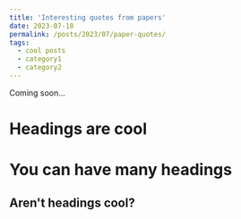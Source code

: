 ```yaml
---
title: 'Interesting quotes from papers'
date: 2023-07-18
permalink: /posts/2023/07/paper-quotes/
tags:
  - cool posts
  - category1
  - category2
---
```


Coming soon...

Headings are cool
======

You can have many headings
======

Aren't headings cool?
------